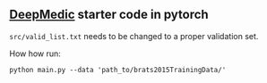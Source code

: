 ## [DeepMedic](http://www.isles-challenge.org/ISLES2015/articles/kamnk1.pdf) starter code in pytorch
`src/valid_list.txt` needs to be changed to a proper validation set.

How how run:
````
python main.py --data 'path_to/brats2015TrainingData/'
````
